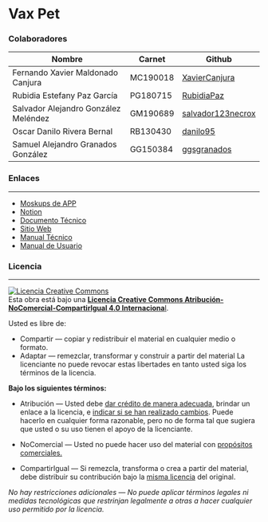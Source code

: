 # Vax Pet

### Colaboradores
| Nombre | Carnet | Github |
| ----- | ----- | ------ |
| Fernando Xavier Maldonado Canjura | MC190018 | [XavierCanjura](https://github.com/XavierCanjura) | 
| Rubidia Estefany Paz García | PG180715 | [RubidiaPaz](https://github.com/RubidiaPaz) |
| Salvador Alejandro González Meléndez | GM190689 | [salvador123necrox](https://github.com/salvador123necrox) |
| Oscar Danilo Rivera Bernal | RB130430 | [danilo95](https://github.com/danilo95) |
| Samuel Alejandro Granados González | GG150384 | [ggsgranados](https://github.com/ggsgranados) |

### Enlaces 
---
- [Moskups de APP](https://www.figma.com/file/7vUHBJnzUf5xDEFCaYiXto/Dise%C3%B1o-de-VaxPet?node-id=0%3A1&t=2ZQ1MVIRwKiFvIdK-0)
- [Notion](https://meteor-nut-4a6.notion.site/Vax-Pet-dcef583536994951ba1de6ce6344ba3a)
- [Documento Técnico](https://1drv.ms/b/s!Aq1JljT7tW-ugSUST_VGpg_dRfoG?e=LcbULi)
- [Sitio Web](https://vaxpet.netlify.app/)
- [Manual Técnico](https://1drv.ms/b/s!Aq1JljT7tW-ugWzUqErHpl_-nZ2n?e=P6PI8C)
- [Manual de Usuario](https://1drv.ms/b/s!Aq1JljT7tW-ugW02Z2wQdSO-gVXC?e=O53cJi)

### Licencia
---
<a rel="license" href="http://creativecommons.org/licenses/by-nc-sa/4.0/"><img alt="Licencia Creative Commons" style="border-width:0" src="https://i.creativecommons.org/l/by-nc-sa/4.0/88x31.png" /></a><br />Esta obra está bajo una <a rel="license" href="http://creativecommons.org/licenses/by-nc-sa/4.0/">**Licencia Creative Commons Atribución-NoComercial-CompartirIgual 4.0 Internaciona**l</a>.

Usted es libre de:
- Compartir — copiar y redistribuir el material en cualquier medio o formato.
- Adaptar — remezclar, transformar y construir a partir del material
La licenciante no puede revocar estas libertades en tanto usted siga los términos de la licencia.

**Bajo los siguientes términos:**
- Atribución — Usted debe [dar crédito de manera adecuada](https://creativecommons.org/licenses/by-nc-sa/4.0/deed.es# "dar crédito de manera adecuada"), brindar un enlace a la licencia, e [indicar si se han realizado cambios](https://creativecommons.org/licenses/by-nc-sa/4.0/deed.es# "indicar si se han realizado cambios"). Puede hacerlo en cualquier forma razonable, pero no de forma tal que sugiera que usted o su uso tienen el apoyo de la licenciante.

- NoComercial — Usted no puede hacer uso del material con [propósitos comerciales.](https://creativecommons.org/licenses/by-nc-sa/4.0/deed.es# "propósitos comerciales.")

- CompartirIgual — Si remezcla, transforma o crea a partir del material, debe distribuir su contribución bajo la [misma licencia](https://creativecommons.org/licenses/by-nc-sa/4.0/deed.es# "misma licencia") del original.

*No hay restricciones adicionales — No puede aplicar términos legales ni medidas tecnológicas que restrinjan legalmente a otras a hacer cualquier uso permitido por la licencia.*
